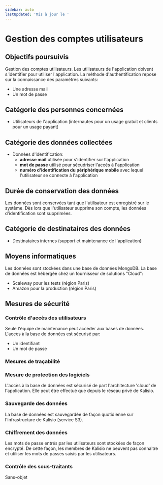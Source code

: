 ```yaml
---
sidebar: auto
lastUpdated: 'Mis à jour le '
---
```


# Gestion des comptes utilisateurs

## Objectifs poursuivis

Gestion des comptes utilisateurs. Les utilisateurs de l'application doivent s'identifier pour utiliser l'application. La méthode d'authentification repose sur la connaissance des paramètres suivants:
* Une adresse mail
* Un mot de passe

## Catégorie des personnes concernées

* Utilisateurs de l'application (internautes pour un usage gratuit et clients pour un usage payant)

## Catégorie des données collectées

* Données d'identification:
  * <b>adresse mail</b> utilisée pour s'identifier sur l'application
  * <b>mot de passe</b> utilisé pour sécudriser l'accés à l'application
  * <b>numéro d'identification du périphérique mobile</b> avec lequel l'utilisateur se connecte à l'application

## Durée de conservation des données

Les données sont conservées tant que l'utilisateur est enregistré sur le système. Dès lors que l'utilisateur
supprime son compte, les données d'identification sont supprimées.

## Catégorie de destinataires des données

* Destinataires internes (support et maintenance de l'application)

## Moyens informatiques

Les données sont stockées dans une base de données MongoDB. La base de données est hébergée chez un fournisseur de solutions "Cloud":
* Scaleway pour les tests (région Paris)
* Amazon pour la production (région Paris)

## Mesures de sécurité

### Contrôle d'accès des utilisateurs

Seule l'équipe de maintenance peut accéder aux bases de données. L'accès à la base de données est sécurisé par:
* Un identifiant
* Un mot de passe

### Mesures de traçabilité

### Mesure de protection des logiciels

L'accès à la base de données est sécurisé de part l'architecture 'cloud' de l'application. Elle peut être effectué que depuis le réseau privé de Kalisio.

### Sauvegarde des données

La base de données est sauvegardée de façon quotidienne sur l'infrastructure de Kalisio (service S3).

### Chiffrement des données

Les mots de passe entrés par les utilisateurs sont stockées de façon encrypté. De cette façon, les membres de Kalisio ne peuvent pas connaitre et utiliser les mots de passes saisis par les utilisateurs.

### Contrôle des sous-traitants

Sans-objet